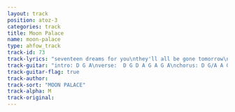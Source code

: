 ```yaml
---
layout: track
position: atoz-3
categories: track
title: Moon Palace
name: moon-palace
type: ahfow_track
track-id: 73
track-lyrics: "seventeen dreams for you\nthey'll all be gone tomorrow\npull me a face\nand say something witchy\nit's time to get out of your bed\n\nsome people talk like babies\nothers say nothin' at all\ngive me a slug\nfrom the wonderful jug\nit's time to get out of your head\n\nwell we're travelin' light\ngonna speed through the night\nonly now you recall\nit means nothing at all\nyou were stuck in a dream\nand you wanted to scream\nbut it's nothing at all\nno it's nothin'\n\ndon't wanna go to class\nsaid they could kiss you goodbye\nyou've got no choise\nfeel like christopher boyce\ntime to get out of your bed\n\nwords you don't understand\nare all makin' sense tonight\nit's hard to think straight\nwhen you're feelin' so great\nonly wanna get out of your head\n\nwell we're travelin' light\ngonna speed through the night\nonly now you recall\nit means nothing at all\nyou were stuck in a dream\nand you wanted to scream\nbut it's nothing at all\nno it's nothing at all\n\nwell we're travelin' light\ngonna speed through the night\nbut it's nothing at all\nno it's nothing at all"
track-guitar: "intro: D G A\nverse:  D G D A G A G A\nchorus: D G/A A G/D\n(provided by J Guyer)"
track-guitar-flag: true
track-author: 
track-sort: "MOON PALACE"
track-alpha: M
track-original: 
---
```

